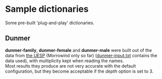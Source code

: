 # Sample dictionaries

Some pre-built 'plug-and-play' dictionaries.

## Dunmer
**dunmer-family**, **dunmer-female** and **dunmer-male** were built out of the data from 
[the UESP](https://en.uesp.net/wiki/Lore:Dunmer_Names) (Morrowind only so far) ([dunmer-input.txt](./dunmer-input.txt) 
contains the data used), with multiplicity kept when reading the names.  
Most results they produce are not very accurate with the default configuration, but they become acceptable if the *depth*
option is set to 3.


